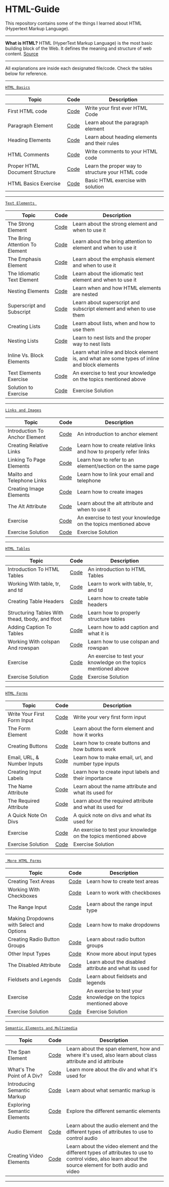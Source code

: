 # HTML-Guide
This repository contains some of the things I learned about HTML (Hypertext Markup Language).

***

**What is HTML?** 
HTML (HyperText Markup Language) is the most basic building block of the Web. It defines the meaning and structure of web content. [Source](https://developer.mozilla.org/en-US/docs/Web/HTML)

***

All explanations are inside each designated file/code. Check the tables below for reference.
___

[````HTML Basics````](https://github.com/quielLovesLasagna/HTML-Guide/tree/main/HTML%20Basics)

| Topic | Code | Description |
| ----------- | ----------- | ----------- |
| First HTML code | [Code](https://github.com/quielLovesLasagna/HTML-Guide/blob/main/HTML%20Basics/helloworld.html) | Write your first ever HTML Code |
| Paragraph Element | [Code](https://github.com/quielLovesLasagna/HTML-Guide/blob/main/HTML%20Basics/paragraph.html) | Learn about the paragraph element |
| Heading Elements | [Code](https://github.com/quielLovesLasagna/HTML-Guide/blob/main/HTML%20Basics/headingelements.html) | Learn about heading elements and their rules |
| HTML Comments | [Code](https://github.com/quielLovesLasagna/HTML-Guide/blob/main/HTML%20Basics/comments.html) | Write comments to your HTML code |
| Proper HTML Document Structure | [Code](https://github.com/quielLovesLasagna/HTML-Guide/blob/main/HTML%20Basics/documentstructure.html) | Learn the proper way to structure your HTML code |
| HTML Basics Exercise | [Code](https://github.com/quielLovesLasagna/HTML-Guide/blob/main/HTML%20Basics/html_basics_starter.html) | Basic HTML exercise with solution |

___

[````Text Elements ````](https://github.com/quielLovesLasagna/HTML-Guide/tree/main/Text%20Elements)

| Topic | Code | Description |
| ----------- | ----------- | ----------- |
| The Strong Element | [Code](https://github.com/quielLovesLasagna/HTML-Guide/blob/main/Text%20Elements/strongelement.html) | Learn about the strong element and when to use it |
| The Bring Attention To Element | [Code](https://github.com/quielLovesLasagna/HTML-Guide/blob/main/Text%20Elements/bringattentionelement.html) | Learn about the bring attention to element and when to use it |
| The Emphasis Element | [Code](https://github.com/quielLovesLasagna/HTML-Guide/blob/main/Text%20Elements/emphasiselement.html) | Learn about the emphasis element and when to use it |
| The Idiomatic Text Element | [Code](https://github.com/quielLovesLasagna/HTML-Guide/blob/main/Text%20Elements/idiomatictext.html) | Learn about the idiomatic text element and when to use it |
| Nesting Elements | [Code](https://github.com/quielLovesLasagna/HTML-Guide/blob/main/Text%20Elements/nesting.html) | Learn when and how HTML elements are nested |
| Superscript and Subscript | [Code](https://github.com/quielLovesLasagna/HTML-Guide/blob/main/Text%20Elements/superSubscripts.html) | Learn about superscript and subscript element and when to use them |
| Creating Lists | [Code](https://github.com/quielLovesLasagna/HTML-Guide/blob/main/Text%20Elements/lists.html) | Learn about lists, when and how to use them |
| Nesting Lists | [Code](https://github.com/quielLovesLasagna/HTML-Guide/blob/main/Text%20Elements/nestinglists.html) | Learn to nest lists and the proper way to nest lists |
| Inline Vs. Block Elements | [Code](https://github.com/quielLovesLasagna/HTML-Guide/blob/main/Text%20Elements/inlineAndBlock.html) | Learn what inline and block element is, and what are some types of inline and block elements |
| Text Elements Exercise | [Code](https://github.com/quielLovesLasagna/HTML-Guide/blob/main/Text%20Elements/TextElementsExerciseImage.png) | An exercise to test your knowledge on the topics mentioned above |
| Solution to Exercise | [Code](https://github.com/quielLovesLasagna/HTML-Guide/blob/main/Text%20Elements/solution.html) | Exercise Solution |

___

[````Links and Images````](https://github.com/quielLovesLasagna/HTML-Guide/tree/main/Links%20and%20Images)

| Topic | Code | Description |
| ----------- | ----------- | ----------- |
| Introduction To Anchor Element | [Code](https://github.com/quielLovesLasagna/HTML-Guide/blob/main/Links%20and%20Images/introToAnchor.html) | An introduction to anchor element |
| Creating Relative Links | [Code](https://github.com/quielLovesLasagna/HTML-Guide/blob/main/Links%20and%20Images/createRelativeLinks.html) | Learn how to create relative links and how to properly refer links |
| Linking To Page Elements | [Code](https://github.com/quielLovesLasagna/HTML-Guide/blob/main/Links%20and%20Images/linkingPageEl.html) | Learn how to refer to an element/section on the same page |
| Mailto and Telephone Links | [Code](https://github.com/quielLovesLasagna/HTML-Guide/blob/main/Links%20and%20Images/mailtoAndTeleLinks.html) | Learn how to link your email and telephone |
| Creating Image Elements | [Code](https://github.com/quielLovesLasagna/HTML-Guide/blob/main/Links%20and%20Images/createImg.html) | Learn how to create images |
| The Alt Attribute | [Code](https://github.com/quielLovesLasagna/HTML-Guide/blob/main/Links%20and%20Images/altAttr.html) | Learn about the alt attribute and when to use it |
| Exercise | [Code](https://github.com/quielLovesLasagna/HTML-Guide/tree/main/Links%20and%20Images/Exercise/Starter) | An exercise to test your knowledge on the topics mentioned above |
| Exercise Solution | [Code](https://github.com/quielLovesLasagna/HTML-Guide/tree/main/Links%20and%20Images/Exercise/Solution) | Exercise Solution |

___

[````HTML Tables````](https://github.com/quielLovesLasagna/HTML-Guide/tree/main/Tables)

| Topic | Code | Description |
| ----------- | ----------- | ----------- |
| Introduction To HTML Tables | [Code](https://github.com/quielLovesLasagna/HTML-Guide/blob/main/Tables/introToTables.html) | An introduction to HTML Tables |
| Working With table, tr, and td | [Code](https://github.com/quielLovesLasagna/HTML-Guide/blob/main/Tables/workingWithTables.html) | Learn to work with table, tr, and td |
| Creating Table Headers | [Code](https://github.com/quielLovesLasagna/HTML-Guide/blob/main/Tables/tableHeaders.html) | Learn how to create table headers |
| Structuring Tables With thead, tbody, and tfoot | [Code](https://github.com/quielLovesLasagna/HTML-Guide/blob/main/Tables/structuringTable.html) | Learn how to properly structure tables |
| Adding Caption To Tables | [Code](https://github.com/quielLovesLasagna/HTML-Guide/blob/main/Tables/tableCaption.html) | Learn how to add caption and what it is |
| Working With colspan And rowspan | [Code](https://github.com/quielLovesLasagna/HTML-Guide/blob/main/Tables/colspanAndrowSpan.html) | Learn how to use colspan and rowspan |
| Exercise | [Code](https://github.com/quielLovesLasagna/HTML-Guide/tree/main/Tables/Exercise/Starter) | An exercise to test your knowledge on the topics mentioned above |
| Exercise Solution | [Code](https://github.com/quielLovesLasagna/HTML-Guide/tree/main/Tables/Exercise/Solution) | Exercise Solution |

___

[````HTML Forms````](https://github.com/quielLovesLasagna/HTML-Guide/tree/main/Forms)

| Topic | Code | Description |
| ----------- | ----------- | ----------- |
| Write Your First Form Input | [Code](https://github.com/quielLovesLasagna/HTML-Guide/blob/main/Forms/firstFormInput.html) | Write your very first form input |
| The Form Element | [Code](https://github.com/quielLovesLasagna/HTML-Guide/blob/main/Forms/formElement.html) | Learn about the form element and how it works |
| Creating Buttons | [Code](https://github.com/quielLovesLasagna/HTML-Guide/blob/main/Forms/creatingBtns.html) | Learn how to create buttons and how buttons work |
| Email, URL, & Number Inputs | [Code](https://github.com/quielLovesLasagna/HTML-Guide/blob/main/Forms/emailUrlNumber.html) | Learn how to make email, url, and number type inputs |
| Creating Input Labels | [Code](https://github.com/quielLovesLasagna/HTML-Guide/blob/main/Forms/inputLabels.html) | Learn how to create input labels and their importance |
| The Name Attribute | [Code](https://github.com/quielLovesLasagna/HTML-Guide/blob/main/Forms/nameAttr.html) | Learn about the name attribute and what its used for |
| The Required Attribute | [Code](https://github.com/quielLovesLasagna/HTML-Guide/blob/main/Forms/requiredAttr.html) | Learn about the required attribute and what its used for |
| A Quick Note On Divs | [Code](https://github.com/quielLovesLasagna/HTML-Guide/blob/main/Forms/noteOnDivs.html) | A quick note on divs and what its used for |
| Exercise | [Code](https://github.com/quielLovesLasagna/HTML-Guide/tree/main/Forms/Exercise/Starter) | An exercise to test your knowledge on the topics mentioned above |
| Exercise Solution | [Code](https://github.com/quielLovesLasagna/HTML-Guide/tree/main/Forms/Exercise/Solution) | Exercise Solution |

___

[```` More HTML Forms````](https://github.com/quielLovesLasagna/HTML-Guide/tree/main/More%20Forms)

| Topic | Code | Description |
| ----------- | ----------- | ----------- |
| Creating Text Areas | [Code](https://github.com/quielLovesLasagna/HTML-Guide/blob/main/More%20Forms/creatingTextAreas.html) | Learn how to create text areas |
| Working With Checkboxes | [Code](https://github.com/quielLovesLasagna/HTML-Guide/blob/main/More%20Forms/checkbox.html) | Learn to work with checkboxes |
| The Range Input | [Code](https://github.com/quielLovesLasagna/HTML-Guide/blob/main/More%20Forms/range.html) | Learn about the range input type |
| Making Dropdowns with Select and Options | [Code](https://github.com/quielLovesLasagna/HTML-Guide/blob/main/More%20Forms/dropdowns.html) | Learn how to make dropdowns |
| Creating Radio Button Groups | [Code](https://github.com/quielLovesLasagna/HTML-Guide/blob/main/More%20Forms/radioBtn.html) | Learn about radio button groups |
| Other Input Types | [Code](https://github.com/quielLovesLasagna/HTML-Guide/blob/main/More%20Forms/otherInputs.html) | Know more about input types |
| The Disabled Attribute | [Code](https://github.com/quielLovesLasagna/HTML-Guide/blob/main/More%20Forms/disabledAttr.html) | Learn about the disabled attribute and what its used for |
| Fieldsets and Legends | [Code](https://github.com/quielLovesLasagna/HTML-Guide/blob/main/More%20Forms/fieldsetAndLegends.html) | Learn about fieldsets and legends |
| Exercise | [Code](https://github.com/quielLovesLasagna/HTML-Guide/tree/main/More%20Forms/Exercise/Starter) | An exercise to test your knowledge on the topics mentioned above |
| Exercise Solution | [Code](https://github.com/quielLovesLasagna/HTML-Guide/tree/main/More%20Forms/Exercise/Solution) | Exercise Solution |

___

[````Semantic Elements and Multimedia````](https://github.com/quielLovesLasagna/HTML-Guide/tree/main/Semantic%20Elements%20and%20Multimedia)

| Topic | Code | Description |
| ----------- | ----------- | ----------- |
| The Span Element | [Code](https://github.com/quielLovesLasagna/HTML-Guide/blob/main/Semantic%20Elements%20and%20Multimedia/span.html) | Learn about the span element, how and where it's used, also learn about class attribute and id attribute |
| What's The Point of A Div? | [Code](https://github.com/quielLovesLasagna/HTML-Guide/blob/main/Semantic%20Elements%20and%20Multimedia/div.html) | Learn more about the div and what it's used for |
| Introducing Semantic Markup | [Code](https://github.com/quielLovesLasagna/HTML-Guide/blob/main/Semantic%20Elements%20and%20Multimedia/introSemantic.html) | Learn about what semantic markup is |
| Exploring Semantic Elements | [Code](https://github.com/quielLovesLasagna/HTML-Guide/blob/main/Semantic%20Elements%20and%20Multimedia/semanticMarkup.html) | Explore the different semantic elements |
| Audio Element | [Code](https://github.com/quielLovesLasagna/HTML-Guide/blob/main/Semantic%20Elements%20and%20Multimedia/audioElement.html) | Learn about the audio element and the different types of attributes to use to control audio |
| Creating Video Elements | [Code](https://github.com/quielLovesLasagna/HTML-Guide/blob/main/Semantic%20Elements%20and%20Multimedia/videoElement.html) | Learn about the video element and the different types of attributes to use to control video, also learn about the source element for both audio and video |

___
